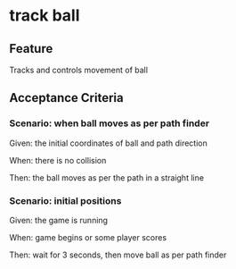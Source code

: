 # track ball

## Feature

Tracks and controls movement of ball

## Acceptance Criteria

### Scenario: when ball moves as per path finder

Given: the initial coordinates of ball and path direction

When: there is no collision

Then: the ball moves as per the path in a straight line

### Scenario: initial positions

Given: the game is running

When: game begins or some player scores

Then: wait for 3 seconds, then move ball as per path finder
